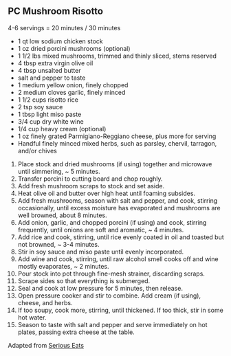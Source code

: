 ## PC Mushroom Risotto

4-6 servings = 20 minutes / 30 minutes

* 1 qt low sodium chicken stock
* 1 oz dried porcini mushrooms (optional)
* 1 1/2 lbs mixed mushrooms, trimmed and thinly sliced, stems reserved
* 4 tbsp extra virgin olive oil
* 4 tbsp unsalted butter
* salt and pepper to taste
* 1 medium yellow onion, finely chopped
* 2 medium cloves garlic, finely minced
* 1 1/2 cups risotto rice
* 2 tsp soy sauce
* 1 tbsp light miso paste
* 3/4 cup dry white wine
* 1/4 cup heavy cream (optional)
* 1 oz finely grated Parmigiano-Reggiano cheese, plus more for serving
* Handful finely minced mixed herbs, such as parsley, chervil, tarragon, and/or chives

1. Place stock and dried mushrooms (if using) together and microwave until simmering, ~ 5 minutes.
2. Transfer porcini to cutting board and chop roughly.
3. Add fresh mushroom scraps to stock and set aside.
4. Heat olive oil and butter over high heat until foaming subsides.
5. Add fresh mushrooms, season with salt and pepper, and cook, stirring occasionally, until excess moisture has evaporated and mushrooms are well browned, about 8 minutes.
6. Add onion, garlic, and chopped porcini (if using) and cook, stirring frequently, until onions are soft and aromatic, ~ 4 minutes.
7. Add rice and cook, stirring, until rice evenly coated in oil and toasted but not browned, ~ 3-4 minutes.
8. Stir in soy sauce and miso paste until evenly incorporated.
9. Add wine and cook, stirring, until raw alcohol smell cooks off and wine mostly evaporates, ~ 2 minutes.
10. Pour stock into pot through fine-mesh strainer, discarding scraps.
11. Scrape sides so that everything is submerged.
12. Seal and cook at low pressure for 5 minutes, then release.
13. Open pressure cooker and stir to combine. Add cream (if using), cheese, and herbs.
14. If too soupy, cook more, stirring, until thickened. If too thick, stir in some hot water.
15. Season to taste with salt and pepper and serve immediately on hot plates, passing extra cheese at the table.

Adapted from [Serious Eats](https://www.seriouseats.com/recipes/2014/12/pressure-cooker-mushroom-risotto-recipe.html)
